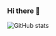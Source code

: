 ### Hi there 👋
![GitHub stats](https://github-readme-stats-ten-gilt.vercel.app/api?username=jiubafangxing)
